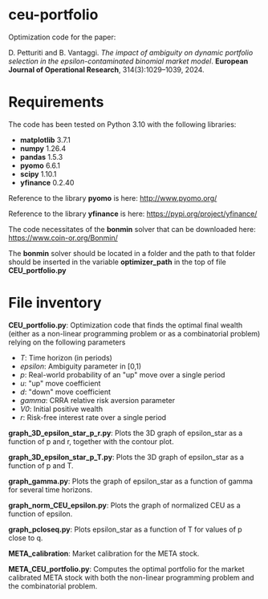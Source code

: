 # ceu-portfolio
Optimization code for the paper:
    
D. Petturiti and B. Vantaggi. _The impact of ambiguity on dynamic portfolio selection in the epsilon-contaminated binomial market model_. **European Journal of Operational Research**, 314(3):1029–1039, 2024.

# Requirements
The code has been tested on Python 3.10 with the following libraries:
* **matplotlib** 3.7.1
* **numpy** 1.26.4
* **pandas** 1.5.3
* **pyomo** 6.6.1
* **scipy** 1.10.1
* **yfinance** 0.2.40

Reference to the library **pyomo** is here: http://www.pyomo.org/

Reference to the library **yfinance** is here: https://pypi.org/project/yfinance/

The code necessitates of the **bonmin** solver that can be downloaded here: https://www.coin-or.org/Bonmin/

The **bonmin** solver should be located in a folder and the path to that folder should be inserted in the variable **optimizer_path** in the top of file **CEU_portfolio.py**

# File inventory
**CEU_portfolio.py**: Optimization code that finds the optimal final wealth (either as a non-linear programming problem or as a combinatorial problem) relying on the following parameters
* _T_: Time horizon (in periods)
* _epsilon_: Ambiguity parameter in [0,1)
* _p_: Real-world probability of an "up" move over a single period
* _u_: "up" move coefficient
* _d_: "down" move coefficient
* _gamma_: CRRA relative risk aversion parameter
* _V0_: Initial positive wealth
* _r_: Risk-free interest rate over a single period

**graph_3D_epsilon_star_p_r.py**: Plots the 3D graph of epsilon_star as a function of p and r, together with the contour plot. 

**graph_3D_epsilon_star_p_T.py**: Plots the 3D graph of epsilon_star as a function of p and T.

**graph_gamma.py**: Plots the graph of epsilon_star as a function of gamma for several time horizons.

**graph_norm_CEU_epsilon.py**: Plots the graph of normalized CEU as a function of epsilon.

**graph_pcloseq.py**: Plots epsilon_star as a function of T for values of p close to q.

**META_calibration**: Market calibration for the META stock.

**META_CEU_portfolio.py**: Computes the optimal portfolio for the market calibrated META stock with both
the non-linear programming problem and the combinatorial problem.
